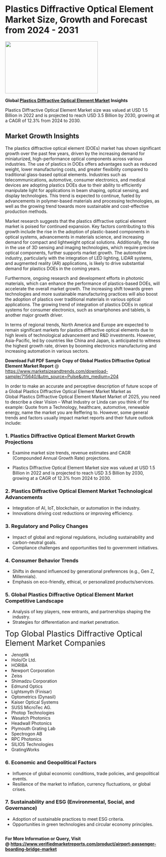 <H1>Plastics Diffractive Optical Element Market Size, Growth and Forecast from 2024 - 2031</H1><img class="aligncenter size-medium wp-image-584254" src="https://thirdeyenews.in/wp-content/uploads/2024/09/Global-Market-Research-300x168.jpeg" alt="" width="300" height="168" /><p><strong>Global&nbsp;<a href="https://www.marketsizeandtrends.com/download-sample/715640/&amp;utm_source=Pulse&amp;utm_medium=204">Plastics Diffractive Optical Element Market</a> Insights</strong></p><p>Plastics Diffractive Optical Element Market size was valued at USD 1.5 Billion in 2022 and is projected to reach USD 3.5 Billion by 2030, growing at a CAGR of 12.3% from 2024 to 2030.</p><p><h2>Market Growth Insights</h2> <p>The plastics diffractive optical element (DOEs) market has shown significant growth over the past few years, driven by the increasing demand for miniaturized, high-performance optical components across various industries. The use of plastics in DOEs offers advantages such as reduced weight, lower manufacturing costs, and greater flexibility compared to traditional glass-based optical elements. Industries such as telecommunications, automotive, consumer electronics, and medical devices are adopting plastics DOEs due to their ability to efficiently manipulate light for applications in beam shaping, optical sensing, and display technologies. This trend is expected to continue, fueled by advancements in polymer-based materials and processing technologies, as well as the growing trend towards more sustainable and cost-effective production methods. </p> <p>Market research suggests that the plastics diffractive optical element market is poised for continued expansion. Key factors contributing to this growth include the rise in the adoption of plastic-based components in optical systems, advancements in materials science, and increasing demand for compact and lightweight optical solutions. Additionally, the rise in the use of 3D sensing and imaging technologies, which require precise optical components, further supports market growth. The automotive industry, particularly with the integration of LED lighting, LiDAR systems, and augmented reality (AR) applications, is likely to drive substantial demand for plastics DOEs in the coming years.</p> <p>Furthermore, ongoing research and development efforts in photonic materials, which can enhance the performance of plastics-based DOEs, will accelerate the overall market growth. The increasing shift towards green technologies and more sustainable manufacturing practices will also boost the adoption of plastics over traditional materials in various optical applications. The growing trend of integration of plastics DOEs in optical systems for consumer electronics, such as smartphones and tablets, is another major growth driver. </p> <p>In terms of regional trends, North America and Europe are expected to remain significant markets for plastics diffractive optical elements due to high levels of technological advancement and R&D investments. However, Asia-Pacific, led by countries like China and Japan, is anticipated to witness the highest growth rate, driven by booming electronics manufacturing and increasing automation in various sectors.</p> <p></p><p><span class=""><strong>Download Full PDF Sample Copy of Global Plastics Diffractive Optical Element Market Report</strong> @ <a href="https://www.marketsizeandtrends.com/download-sample/715640/&amp;utm_source=Pulse&amp;utm_medium=204" target="_blank">https://www.marketsizeandtrends.com/download-sample/715640/&amp;utm_source=Pulse&amp;utm_medium=204</a></span></p><p>In order to make an accurate and perceptive description of future scope of a Global&nbsp;Plastics Diffractive Optical Element Market Market as Global&nbsp;Plastics Diffractive Optical Element Market Market of 2025, you need to describe a clear Vision &ndash; What Industry or Linda can you think of for example: Quote from a Technology, healthcare, automotive, renewable energy, name the market you are Reffering to. However, some general trends and factors usually impact market reports and their future outlook include:</p><h3>1.&nbsp;<strong>Plastics Diffractive Optical Element Market Growth Projections</strong></h3><ul><li>Examine market size trends, revenue estimates and CAGR (Compounded Annual Growth Rate) projections.</li><li><p>Plastics Diffractive Optical Element Market size was valued at USD 1.5 Billion in 2022 and is projected to reach USD 3.5 Billion by 2030, growing at a CAGR of 12.3% from 2024 to 2030.</p></li></ul><h3>2.&nbsp;<strong>Plastics Diffractive Optical Element Market Technological Advancements</strong></h3><ul><li>Integration of AI, IoT, blockchain, or automation in the industry.</li><li>Innovations driving cost reductions or improving efficiency.</li></ul><h3>3.&nbsp;<strong>Regulatory and Policy Changes</strong></h3><ul><li>Impact of global and regional regulations, including sustainability and carbon-neutral goals.</li><li>Compliance challenges and opportunities tied to government initiatives.</li></ul><h3>4.&nbsp;<strong>Consumer Behavior Trends</strong></h3><ul><li>Shifts in demand influenced by generational preferences (e.g., Gen Z, Millennials).</li><li>Emphasis on eco-friendly, ethical, or personalized products/services.</li></ul><h3>5.&nbsp;<strong>Global Plastics Diffractive Optical Element Market Competitive Landscape</strong></h3><ul><li>Analysis of key players, new entrants, and partnerships shaping the industry.</li><li>Strategies for differentiation and market penetration.</li></ul><p data-pm-slice="1 1 []"><span style="color: inherit; font-family: inherit; font-size: 25px;">Top Global Plastics Diffractive Optical Element Market Companies</span></p><div class="" data-test-id=""><p><li>Jenoptik</li><li> Holo/Or Ltd.</li><li> HORIBA</li><li> Newport Corporation</li><li> Zeiss</li><li> Shimadzu Corporation</li><li> Edmund Optics</li><li> Lightsmyth (Finisar)</li><li> Optometrics (Dynasil)</li><li> Kaiser Optical Systems</li><li> SUSS MicroTec AG.</li><li> Photop Technologies</li><li> Wasatch Photonics</li><li> Headwall Photonics</li><li> Plymouth Grating Lab</li><li> Spectrogon AB</li><li> RPC Photonics</li><li> SILIOS Technologies</li><li> GratingWorks</li></p></div><h3>6.&nbsp;<strong>Economic and Geopolitical Factors</strong></h3><ul><li>Influence of global economic conditions, trade policies, and geopolitical events.</li><li>Resilience of the market to inflation, currency fluctuations, or global crises.</li></ul><h3>7.&nbsp;<strong>Sustainability and ESG (Environmental, Social, and Governance)</strong></h3><ul><li>Adoption of sustainable practices to meet ESG criteria.</li><li>Opportunities in green technologies and circular economy principles.</li></ul><h2><strong style="font-size: 14px;">For More Information or Query, Visit @&nbsp;</strong><a style="background-color: #ffffff; font-size: 14px;" href="https://www.marketsizeandtrends.com/report/plastics-diffractive-optical-element-market/" target="_blank">https://www.verifiedmarketreports.com/product/airport-passenger-boarding-bridge-market</a></h2>
